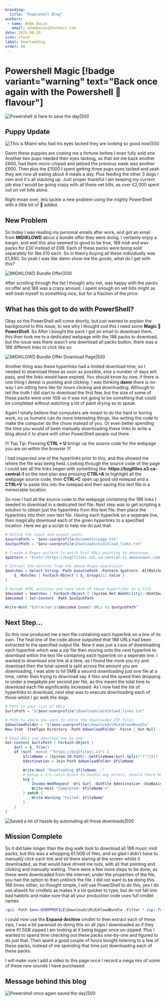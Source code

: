 ```yaml
---
branding:
  title: "Powershell Blog"
authors:
 - name: Adam Bacon
   email: adambacon1@hotmail.com
date: 2025-08-28
icon: cloud
label: Downloading
order: 90
---
```


# Powershell Magic [!badge variant="warning" text="Back once again with the Powershell :bacon: flavour"]

![Powershell is here to save the day|500](/images/ps.PNG)

## Puppy Update

![This is Miami who had his eyes tacked they are looking so good now|500](/images/miami.PNG)

Damn these puppies are costing me a fortune before I even fully sold one.  Another two pups needed their eyes tacking, so that set me back another £600, had them micro-chiped and jabbed the previous week was another £600.  Then plus the £1000 I spent getting three pups eyes tacked and yeah they are now all eating about 4 meals a day. Plus feeding the other 3 dogs I own and it's all stacking up.  Just proper thankful I am keeping my current job else I would be going crazy with all these vet bills, as over £2,000 spent out on vet bills alone.

Right moan over, lets tackle a new problem using the mighty PowerShell with a little bit of :bacon: added. 

## New Problem

So today I was reading my personal emails after work, and got an email from **MIDIKLOWD** about a bundle offer they were doing. I certainly enjoy a bargin, and well this also seemed to good to be true, 188 midi and wav packs for £30 instead of £99. Each of these packs were being sold separately for like £10 each.  So in theory buying all these individually was £1,880.  So yeah I was like damn show me the goods, what do I get with this?

![MIDIKLOWD Bundle Offer|500](/images/midiklowdBundle.PNG)

After scrolling through the list I thought why not, was happy with the packs on offer and 188 was a crazy amount. I spent enough on vet bills might as well treat myself to something nice, but for a fraction of the price.

## What has this got to do with PowerShell?

Okay so the PowerShell will come shortly, but just wanted to explain the background to this issue, to see why I thought sod this I need some **Magic :bacon: PowerShell**. So After I bought the pack I got an email to download them, this then took me to a dedicated webpage with the 188 packs to download, but the issue was there wasn't one download all packs button, there was a 188 different links to click like so:

![MIDIKLOWD Bundle Offer Download Page|500](/images/midiklowd.PNG)

Another thing was these hyperlinks had a limited download time, so I needed to download these as soon as possible, else a number of days will pass, and the links would have expired. You should know by now, if there is one thing I detest is pointing and clicking.  I was thinking **damn** there is no-way I am sitting here like for hours clicking and downloading. Although to tell the truth I did start to download the first few, but the size of some of these packs were over 1GB so it was not going to be something that could be completed without watching a lot of paint drying so to speak.

Again I totally believe that computers are meant to do the hard or boring work, so us humans can do more interesting things, like writing the code to make the computer do the chore instead of you. Or even better spending the time you would of been manually downloading these links to write a blog about it to share with other PowerShell people out there. 

!!!
Top Tip: Pressing **CTRL + U** brings up the source code for the webpage you are on within the browser
!!!

I had inspected one of the hyperlinks prior to this, and this showed me where the file was being held.  Looking through the source code of the page I could see all the links began with something like: **https://bzglfiles\.s3\.ca-central-1** so the next plan was pressing **CTRL+A** to highlight all the webpage source code, then **CTRL+C** open up good old notepad and a **CTRL+V** to paste this into the notepad and then saving this text file in a memorable location. 

So now I had all the source code to the webpage containing the 188 links I needed to download in a dedicated text file. Next step was to get scripting a solution to obtain just the hyperlinks from this text file, then place the hyperlinks into their own text file. Having each hyperlink on a seperate line, then magically download each of the given hyperlinks to a specified location. Here we go a script to help me do just that: 

```ps1 #
# Define the input and output paths
$sourcePath = "$env:userprofile\Documents\page.txt"
$outputPath = "$env:userprofile\Downloads\midiklowd_links.txt"

# Create a Regex pattern to match href URLs pointing to amazonaws
$pattern = 'href="(https://bzglfiles\.s3\.ca-central-1\.amazonaws\.com[^"]+)"'

# Extract the matches from the above Regex expression  
$matches = Select-String -Path $sourcePath -Pattern $pattern -AllMatches | ForEach-Object {
    $_.Matches | ForEach-Object { $_.Groups[1].Value }
}

# Decode HTML entities and save each of these hyperlinks to a file
$decoded = $matches | ForEach-Object { [System.Net.WebUtility]::HtmlDecode($_) }
$decoded | Set-Content -Path $outputPath

Write-Host "Extracted $($decoded.Count) URLs to $outputPath"
```

## Next Step...

So this now produced me a text file containing each hyperlink on a line of its own. The final line of the code above outputted that 188 URLs had been extracted to the specified output file.  Now it was just a case of downloading each hyperlink which was a zip file then moving onto the next hyperlink to download within the text file containing each hyperlink on a seperate line. I wanted to download one link at a time, as I found the more you try and download then the total-speed is split across the amount you are downloading, I was able to hit 5MB a second downloading just one file at a time, rather than trying to download say 4 files and the speed then dropping to under a megabyte per second per file, as this meant the total time to download each file significantly increased. As I now had the list of hyperlinks to download, next step was to execute downloading each of those whilst I go walk the dogs.

```ps1 #
# Path to your list of URLs
$urlsPath = "$($env:userprofile)\Downloads\midiklowd_links.txt"

# Path to where you want to store the downloaded ZIP files 
$downloadFolder = "$($env:userprofile)\Downloads\MidiKlowdBundle"
New-Item -ItemType Directory -Path $downloadFolder -Force | Out-Null

# Read URLs and download one by one
Get-Content $urlsPath | ForEach-Object {
    $url = $_.Trim()
    if ($url -match "^https://bzglfiles\.s3") {
        $fileName = [System.IO.Path]::GetFileName($url.Split("?")[0])
        $destination = Join-Path $downloadFolder $fileName

        Write-Host "Downloading $fileName..."
        # Setup a try catch block to handle any errors, should there be a problem
        try {
            Invoke-WebRequest -Uri $url -OutFile $destination -UseBasicParsing -ErrorAction Stop
            Write-Host "Completed: $fileName`n"
        } catch {
            Write-Warning "Failed: $fileName"
        }
    }
}
```

![Saved a lot of hassle by automating all these downloads|500](/images/midiklowdBundle2.PNG)

## Mission Complete


So it did take longer than the dog walk took to download all 188 music midi packs, but this was a whopping 61.5GB of files, and so glad I didn't have to manually click each link and sit there staring at the screen whilst it downloaded, as that would have drived me nuts, with all that pointing and clicking and manually waiting. There were a few more steps to be done, as these were downloaded from the internet, under the properties of the file, you had the option to then unblock the file. I did not want to be doing this 188 times either, so thought simple, I will use PowerShell to do this, yes I do use aliases for cmdlets as makes it a lot quicker to type, but do not fall into bad habbits and make sure that all your production code uses full cmdlet names. 

```ps1 #
(gci -Path $env:USERPROFILE\Downloads\MidiKlowdBundle -Filter *.zip).fullname | % {Unblock-File $_ -Confirm:$false}
```

I could now use the **Expand-Archive** cmdlet to then extract each of these zips, I was a bit paranoid on doing this on all zips I downloaded as if they were 61.5GB zipped I am looking at it being bigger once un-zipped. Plus I wanted to spend time checking out these packs one-by-one and figured to do just that. Then spent a good couple of hours tonight listening to a few of these packs, instead of me spending that time just downloading each of these packs. 

I will make sure I add a video to this page once I record a mega mix of some of these new sounds I have purchased.

## Message behind this blog

![Powershell once again saved the day|500](/images/psman.PNG)